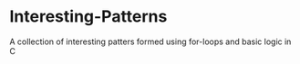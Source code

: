 # Interesting-Patterns
A collection of interesting patters formed using for-loops and basic logic in C
